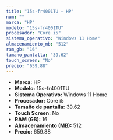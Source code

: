 ```yaml
---
title: "15s-fr4001TU — HP"
num: ""
marca: "HP"
modelo: "15s-fr4001TU"
procesador: "Core i5"
sistema_operativo: "Windows 11 Home"
almacenamiento_mb: "512"
ram_gb: "16"
tamano_pantalla: "39.62"
touch_screen: "No"
precio: "659.88"
---
```

<ul>
<li><strong>Marca:</strong> HP</li>
<li><strong>Modelo:</strong> 15s-fr4001TU</li>
<li><strong>Sistema Operativo:</strong> Windows 11 Home</li>
<li><strong>Procesador:</strong> Core i5 </li>
<li><strong>Tamaño de pantalla:</strong> 39.62</li>
<li><strong>Touch Screen:</strong> No</li>
<li><strong>RAM (GB):</strong> 16</li>
<li><strong>Almacenamiento (MB):</strong> 512</li>
<li><strong>Precio:</strong> 659.88</li>
</ul>